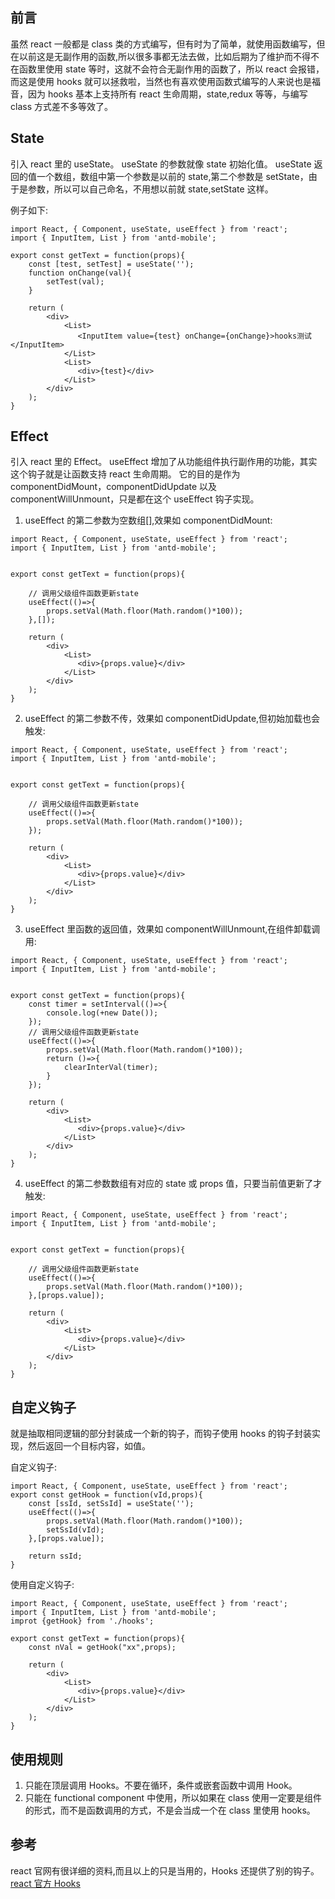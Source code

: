## 前言

虽然 react 一般都是 class 类的方式编写，但有时为了简单，就使用函数编写，但在以前这是无副作用的函数,所以很多事都无法去做，比如后期为了维护而不得不在函数里使用 state 等时，这就不会符合无副作用的函数了，所以 react 会报错，而这是使用 hooks 就可以拯救啦，当然也有喜欢使用函数式编写的人来说也是福音，因为 hooks 基本上支持所有 react 生命周期，state,redux 等等，与编写 class 方式差不多等效了。

## State

引入 react 里的 useState。
useState 的参数就像 state 初始化值。
useState 返回的值一个数组，数组中第一个参数是以前的 state,第二个参数是 setState，由于是参数，所以可以自己命名，不用想以前就 state,setState 这样。

例子如下:

```
import React, { Component, useState, useEffect } from 'react';
import { InputItem, List } from 'antd-mobile';

export const getText = function(props){
    const [test, setTest] = useState('');
    function onChange(val){
        setTest(val);
    }

    return (
        <div>
            <List>
               <InputItem value={test} onChange={onChange}>hooks测试</InputItem>
            </List>
            <List>
               <div>{test}</div>
            </List>
        </div>
    );
}
```

## Effect

引入 react 里的 Effect。
useEffect 增加了从功能组件执行副作用的功能，其实这个钩子就是让函数支持 react 生命周期。
它的目的是作为 componentDidMount，componentDidUpdate 以及 componentWillUnmount，只是都在这个 useEffect 钩子实现。

1. useEffect 的第二参数为空数组[],效果如 componentDidMount:

```
import React, { Component, useState, useEffect } from 'react';
import { InputItem, List } from 'antd-mobile';


export const getText = function(props){

    // 调用父级组件函数更新state
    useEffect(()=>{
        props.setVal(Math.floor(Math.random()*100));
    },[]);

    return (
        <div>
            <List>
               <div>{props.value}</div>
            </List>
        </div>
    );
}
```

2. useEffect 的第二参数不传，效果如 componentDidUpdate,但初始加载也会触发:

```
import React, { Component, useState, useEffect } from 'react';
import { InputItem, List } from 'antd-mobile';


export const getText = function(props){

    // 调用父级组件函数更新state
    useEffect(()=>{
        props.setVal(Math.floor(Math.random()*100));
    });

    return (
        <div>
            <List>
               <div>{props.value}</div>
            </List>
        </div>
    );
}
```

3. useEffect 里函数的返回值，效果如 componentWillUnmount,在组件卸载调用:

```
import React, { Component, useState, useEffect } from 'react';
import { InputItem, List } from 'antd-mobile';


export const getText = function(props){
    const timer = setInterval(()=>{
        console.log(+new Date());
    });
    // 调用父级组件函数更新state
    useEffect(()=>{
        props.setVal(Math.floor(Math.random()*100));
        return ()=>{
            clearInterVal(timer);
        }
    });

    return (
        <div>
            <List>
               <div>{props.value}</div>
            </List>
        </div>
    );
}
```

4. useEffect 的第二参数数组有对应的 state 或 props 值，只要当前值更新了才触发:

```
import React, { Component, useState, useEffect } from 'react';
import { InputItem, List } from 'antd-mobile';


export const getText = function(props){

    // 调用父级组件函数更新state
    useEffect(()=>{
        props.setVal(Math.floor(Math.random()*100));
    },[props.value]);

    return (
        <div>
            <List>
               <div>{props.value}</div>
            </List>
        </div>
    );
}
```

## 自定义钩子

就是抽取相同逻辑的部分封装成一个新的钩子，而钩子使用 hooks 的钩子封装实现，然后返回一个目标内容，如值。

自定义钩子:

```
import React, { Component, useState, useEffect } from 'react';
export const getHook = function(vId,props){
    const [ssId, setSsId] = useState('');
    useEffect(()=>{
        props.setVal(Math.floor(Math.random()*100));
        setSsId(vId);
    },[props.value]);

    return ssId;
}
```

使用自定义钩子:

```
import React, { Component, useState, useEffect } from 'react';
import { InputItem, List } from 'antd-mobile';
improt {getHook} from './hooks';

export const getText = function(props){
    const nVal = getHook("xx",props);

    return (
        <div>
            <List>
               <div>{props.value}</div>
            </List>
        </div>
    );
}
```

## 使用规则

1. 只能在顶层调用 Hooks。不要在循环，条件或嵌套函数中调用 Hook。
2. 只能在 functional component 中使用，所以如果在 class 使用一定要是组件的形式，而不是函数调用的方式，不是会当成一个在 class 里使用 hooks。

## 参考

react 官网有很详细的资料,而且以上的只是当用的，Hooks 还提供了别的钩子。
[react 官方 Hooks](https://reactjs.org/docs/hooks-custom.html)
